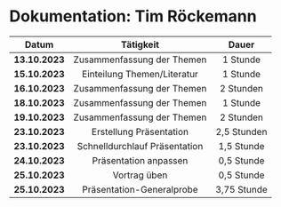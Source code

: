 # Dokumentation: Tim Röckemann

|     Datum      |           Tätigkeit           |    Dauer    
|:--------------:|:-----------------------------:|:-----------:|
| **13.10.2023** |  Zusammenfassung der Themen   |  1 Stunde   | 
| **15.10.2023** |  Einteilung Themen/Literatur  |  1 Stunde   | 
| **16.10.2023** |  Zusammenfassung der Themen   |  2 Stunden  | 
| **18.10.2023** |  Zusammenfassung der Themen   |  1 Stunde   | 
| **19.10.2023** |  Zusammenfassung der Themen   |  2 Stunden  | 
| **23.10.2023** |    Erstellung Präsentation    | 2,5 Stunden | 
| **23.10.2023** | Schnelldurchlauf Präsentation | 1,5 Stunde  | 
| **24.10.2023** |     Präsentation anpassen     | 0,5 Stunde  | 
| **25.10.2023** |         Vortrag üben          | 0,5 Stunde  |
| **25.10.2023** |   Präsentation-Generalprobe   | 3,75 Stunde | 


     
